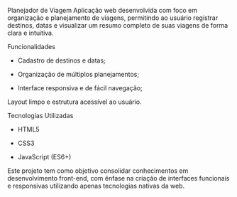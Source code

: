 Planejador de Viagem
Aplicação web desenvolvida com foco em organização e planejamento de viagens, permitindo ao usuário registrar destinos, datas e visualizar um resumo completo de suas viagens de forma clara e intuitiva.

Funcionalidades
-  Cadastro de destinos e datas;

- Organização de múltiplos planejamentos;

- Interface responsiva e de fácil navegação;

Layout limpo e estrutura acessível ao usuário.

Tecnologias Utilizadas
- HTML5

- CSS3

- JavaScript (ES6+)

Este projeto tem como objetivo consolidar conhecimentos em desenvolvimento front-end, com ênfase na criação de interfaces funcionais e responsivas utilizando apenas tecnologias nativas da web.
